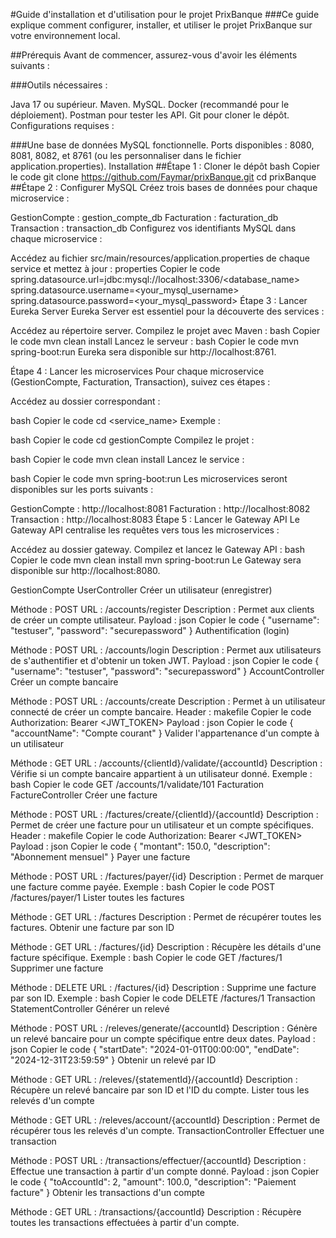 #Guide d'installation et d'utilisation pour le projet PrixBanque
###Ce guide explique comment configurer, installer, et utiliser le projet PrixBanque sur votre environnement local.

##Prérequis
Avant de commencer, assurez-vous d'avoir les éléments suivants :

###Outils nécessaires :

Java 17 ou supérieur.
Maven.
MySQL.
Docker (recommandé pour le déploiement).
Postman pour tester les API.
Git pour cloner le dépôt.
Configurations requises :

###Une base de données MySQL fonctionnelle.
Ports disponibles : 8080, 8081, 8082, et 8761 (ou les personnaliser dans le fichier application.properties).
Installation
##Étape 1 : Cloner le dépôt
bash
Copier le code
git clone https://github.com/Faymar/prixBanque.git
cd prixBanque
##Étape 2 : Configurer MySQL
Créez trois bases de données pour chaque microservice :

GestionCompte : gestion_compte_db
Facturation : facturation_db
Transaction : transaction_db
Configurez vos identifiants MySQL dans chaque microservice :

Accédez au fichier src/main/resources/application.properties de chaque service et mettez à jour :
properties
Copier le code
spring.datasource.url=jdbc:mysql://localhost:3306/<database_name>
spring.datasource.username=<your_mysql_username>
spring.datasource.password=<your_mysql_password>
Étape 3 : Lancer Eureka Server
Eureka Server est essentiel pour la découverte des services :

Accédez au répertoire server.
Compilez le projet avec Maven :
bash
Copier le code
mvn clean install
Lancez le serveur :
bash
Copier le code
mvn spring-boot:run
Eureka sera disponible sur http://localhost:8761.

Étape 4 : Lancer les microservices
Pour chaque microservice (GestionCompte, Facturation, Transaction), suivez ces étapes :

Accédez au dossier correspondant :

bash
Copier le code
cd <service_name>
Exemple :

bash
Copier le code
cd gestionCompte
Compilez le projet :

bash
Copier le code
mvn clean install
Lancez le service :

bash
Copier le code
mvn spring-boot:run
Les microservices seront disponibles sur les ports suivants :

GestionCompte : http://localhost:8081
Facturation : http://localhost:8082
Transaction : http://localhost:8083
Étape 5 : Lancer le Gateway API
Le Gateway API centralise les requêtes vers tous les microservices :

Accédez au dossier gateway.
Compilez et lancez le Gateway API :
bash
Copier le code
mvn clean install
mvn spring-boot:run
Le Gateway sera disponible sur http://localhost:8080.


GestionCompte
UserController
Créer un utilisateur (enregistrer)

Méthode : POST
URL : /accounts/register
Description : Permet aux clients de créer un compte utilisateur.
Payload :
json
Copier le code
{
  "username": "testuser",
  "password": "securepassword"
}
Authentification (login)

Méthode : POST
URL : /accounts/login
Description : Permet aux utilisateurs de s'authentifier et d'obtenir un token JWT.
Payload :
json
Copier le code
{
  "username": "testuser",
  "password": "securepassword"
}
AccountController
Créer un compte bancaire

Méthode : POST
URL : /accounts/create
Description : Permet à un utilisateur connecté de créer un compte bancaire.
Header :
makefile
Copier le code
Authorization: Bearer <JWT_TOKEN>
Payload :
json
Copier le code
{
  "accountName": "Compte courant"
}
Valider l'appartenance d'un compte à un utilisateur

Méthode : GET
URL : /accounts/{clientId}/validate/{accountId}
Description : Vérifie si un compte bancaire appartient à un utilisateur donné.
Exemple :
bash
Copier le code
GET /accounts/1/validate/101
Facturation
FactureController
Créer une facture

Méthode : POST
URL : /factures/create/{clientId}/{accountId}
Description : Permet de créer une facture pour un utilisateur et un compte spécifiques.
Header :
makefile
Copier le code
Authorization: Bearer <JWT_TOKEN>
Payload :
json
Copier le code
{
  "montant": 150.0,
  "description": "Abonnement mensuel"
}
Payer une facture

Méthode : POST
URL : /factures/payer/{id}
Description : Permet de marquer une facture comme payée.
Exemple :
bash
Copier le code
POST /factures/payer/1
Lister toutes les factures

Méthode : GET
URL : /factures
Description : Permet de récupérer toutes les factures.
Obtenir une facture par son ID

Méthode : GET
URL : /factures/{id}
Description : Récupère les détails d'une facture spécifique.
Exemple :
bash
Copier le code
GET /factures/1
Supprimer une facture

Méthode : DELETE
URL : /factures/{id}
Description : Supprime une facture par son ID.
Exemple :
bash
Copier le code
DELETE /factures/1
Transaction
StatementController
Générer un relevé

Méthode : POST
URL : /releves/generate/{accountId}
Description : Génère un relevé bancaire pour un compte spécifique entre deux dates.
Payload :
json
Copier le code
{
  "startDate": "2024-01-01T00:00:00",
  "endDate": "2024-12-31T23:59:59"
}
Obtenir un relevé par ID

Méthode : GET
URL : /releves/{statementId}/{accountId}
Description : Récupère un relevé bancaire par son ID et l'ID du compte.
Lister tous les relevés d'un compte

Méthode : GET
URL : /releves/account/{accountId}
Description : Permet de récupérer tous les relevés d'un compte.
TransactionController
Effectuer une transaction

Méthode : POST
URL : /transactions/effectuer/{accountId}
Description : Effectue une transaction à partir d'un compte donné.
Payload :
json
Copier le code
{
  "toAccountId": 2,
  "amount": 100.0,
  "description": "Paiement facture"
}
Obtenir les transactions d'un compte

Méthode : GET
URL : /transactions/{accountId}
Description : Récupère toutes les transactions effectuées à partir d'un compte.
